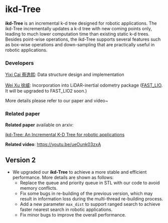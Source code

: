 # ikd-Tree
**ikd-Tree** is an incremental k-d tree designed for robotic applications. The ikd-Tree incrementally updates a k-d tree with new coming points only, leading to much lower computation time than existing static k-d trees. Besides point-wise operations, the ikd-Tree supports several features such as box-wise operations and down-sampling that are practically useful in robotic applications.



### Developers

[Yixi Cai 蔡逸熙](https://github.com/Ecstasy-EC): Data structure design and implementation

[Wei Xu 徐威](https://github.com/XW-HKU): Incorporation into LiDAR-inertial odometry package ([FAST_LIO](https://github.com/hku-mars/FAST_LIO). It will be upgraded to FAST_LIO2 soon.)

More details please refer to our paper and video~



### Related paper

**Related paper** available on arxiv:

[ikd-Tree: An Incremental K-D Tree for robotic applications](https://arxiv.org/abs/2102.10808)

**Related video**: https://youtu.be/ueOunk03zxA



## Version 2

- We upgraded our **ikd-Tree** to achieve a more stable and efficient performance. More details are shown as follows:
  - Replace the queue and priority queue in STL with our code to avoid memory conflicts.
  - Fix some bugs in re-building of the previous version, which may result in information loss during the multi-thread re-building process. 
  - Add a new parameter `max_dist` to support ranged search to achieve faster nearest search in robotic applications.
  - Fix minor bugs to improve the overall performance. 

